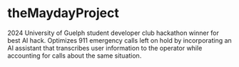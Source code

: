 # theMaydayProject
2024 University of Guelph student developer club hackathon winner for best AI hack. Optimizes 911 emergency calls left on hold by incorporating an AI assistant that transcribes user information to the operator while accounting for calls about the same situation.
